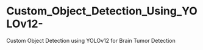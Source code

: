# Custom_Object_Detection_Using_YOLOv12-
 Custom Object Detection using YOLOv12 for Brain Tumor Detection
